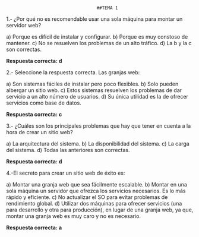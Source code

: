                                       ##TEMA 1

1.- ¿Por qué no es recomendable usar una sola máquina para montar un servidor web?

a) Porque es difícil de instalar y configurar.
b) Porque es muy constoso de mantener.
c) No se resuelven los problemas de un alto tráfico.
d) La b y la c son correctas.

**Respuesta correcta: d**

2.- Seleccione la respuesta correcta. Las granjas web:

a) Son sistemas fáciles de instalar pero poco flexibles.
b) Solo pueden albergar un sitio web.
c) Estos sistemas resuelven los problemas de dar servicio a un alto número de usuarios.
d) Su única utilidad es la de ofrecer servicios como base de datos.

**Respuesta correcta: c**

3.- ¿Cuáles son los principales problemas que hay que tener en cuenta a la hora de crear un sitio web?

a) La arquitectura del sistema.
b) La disponibilidad del sistema.
c) La carga del sistema.
d) Todas las anteriores son correctas.

**Respuesta correcta: d**

4.-El secreto para crear un sitio web de éxito es:

a) Montar una granja web que sea fácilmente escalable.
b) Montar en una sola máquina un servidor que ofrezca los servicios necesarios. Es lo más rápido y eficiente.
c) No actualizar el SO para evitar problemas de rendimiento global.
d) Utilizar dos máquinas para ofrecer servicios (una para desarrollo y otra para producción), en lugar de
una granja web, ya que, montar una granja web es muy caro y no es necesario.

**Respuesta correcta: a**
